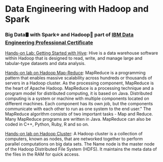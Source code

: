 # **Data Engineering with Hadoop and Spark**
### **Big Data🛢️ with Spark⭐ and Hadoop🐘 part of [IBM Data Engineering Professional Certificate](https://www.coursera.org/professional-certificates/ibm-data-engineer#courses)**

[Hands-on Lab: Getting Started with Hive](https://github.com/Kmohamedalie/Data-Engineering/tree/master/Hands-on%20Lab%3A%20Getting%20Started%20with%20Hive): Hive is a data warehouse software within Hadoop that is designed to read, write, and manage large and tabular-type datasets and data analysis.

[Hands-on lab on Hadoop Map-Reduce](https://github.com/Kmohamedalie/IBM-Hadoop-Spark-lab/tree/master/Hands-on%20Lab%3A%20Hadoop%20MapReduce): MapReduce is a programming pattern that enables massive scalability across hundreds or thousands of servers in a Hadoop cluster. As the processing component, MapReduce is the heart of Apache Hadoop. MapReduce is a processing technique and a program model for distributed computing, it is based on Java. Distributed computing is a system or machine with multiple components located on different machines. Each component has its own job, but the components communicate with each other to run as one system to the end user." The MapReduce algorithm consists of two important tasks - Map and Reduce. Many MapReduce programs are written in Java. MapReduce can also be coded in C++, Python, Ruby, R and so on.

[Hands-on lab on Hadoop Cluster](https://github.com/Kmohamedalie/IBM-Hadoop-Spark-lab/tree/master/Hands-on%20lab%20on%20Hadoop%20Cluster): A Hadoop cluster is a collection of computers, known as nodes, that are networked together to perform parallel computations on big data sets. The Name node is the master node of the Hadoop Distributed File System (HDFS). It maintains the meta data of the files in the RAM for quick access.
